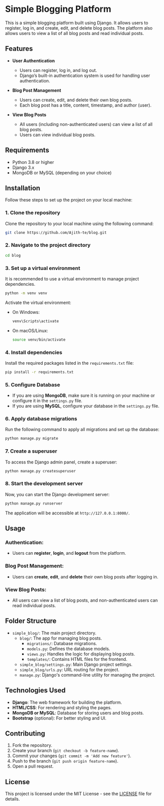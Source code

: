 
# Simple Blogging Platform

This is a simple blogging platform built using Django. It allows users to register, log in, and create, edit, and delete blog posts. The platform also allows users to view a list of all blog posts and read individual posts.

## Features

- **User Authentication**
  - Users can register, log in, and log out.
  - Django’s built-in authentication system is used for handling user authentication.
  
- **Blog Post Management**
  - Users can create, edit, and delete their own blog posts.
  - Each blog post has a title, content, timestamp, and author (user).
  
- **View Blog Posts**
  - All users (including non-authenticated users) can view a list of all blog posts.
  - Users can view individual blog posts.

## Requirements

- Python 3.8 or higher
- Django 3.x
- MongoDB or MySQL (depending on your choice)

## Installation

Follow these steps to set up the project on your local machine:

### 1. Clone the repository

Clone the repository to your local machine using the following command:

```bash
git clone https://github.com/Ajith-te/blog.git
```

### 2. Navigate to the project directory

```bash
cd blog
```

### 3. Set up a virtual environment

It is recommended to use a virtual environment to manage project dependencies.

```bash
python -m venv venv
```

Activate the virtual environment:
- On Windows:
  ```bash
  venv\Scripts\activate
  ```
- On macOS/Linux:
  ```bash
  source venv/bin/activate
  ```

### 4. Install dependencies

Install the required packages listed in the `requirements.txt` file:

```bash
pip install -r requirements.txt
```

### 5. Configure Database

- If you are using **MongoDB**, make sure it is running on your machine or configure it in the `settings.py` file.
- If you are using **MySQL**, configure your database in the `settings.py` file.

### 6. Apply database migrations

Run the following command to apply all migrations and set up the database:

```bash
python manage.py migrate
```

### 7. Create a superuser

To access the Django admin panel, create a superuser:

```bash
python manage.py createsuperuser
```

### 8. Start the development server

Now, you can start the Django development server:

```bash
python manage.py runserver
```

The application will be accessible at `http://127.0.0.1:8000/`.


## Usage

### Authentication:
- Users can **register**, **login**, and **logout** from the platform.
  
### Blog Post Management:
- Users can **create**, **edit**, and **delete** their own blog posts after logging in.
  
### View Blog Posts:
- All users can view a list of blog posts, and non-authenticated users can read individual posts.

## Folder Structure

- `simple_blog/`: The main project directory.
  - `blog/`: The app for managing blog posts.
    - `migrations/`: Database migrations.
    - `models.py`: Defines the database models.
    - `views.py`: Handles the logic for displaying blog posts.
    - `templates/`: Contains HTML files for the frontend.
  - `simple_blog/settings.py`: Main Django project settings.
  - `simple_blog/urls.py`: URL routing for the project.
  - `manage.py`: Django's command-line utility for managing the project.

## Technologies Used

- **Django**: The web framework for building the platform.
- **HTML/CSS**: For rendering and styling the pages.
- **MongoDB or MySQL**: Database for storing users and blog posts.
- **Bootstrap** (optional): For better styling and UI.

## Contributing

1. Fork the repository.
2. Create your branch (`git checkout -b feature-name`).
3. Commit your changes (`git commit -m 'Add new feature'`).
4. Push to the branch (`git push origin feature-name`).
5. Open a pull request.

## License

This project is licensed under the MIT License - see the [LICENSE](LICENSE) file for details.
